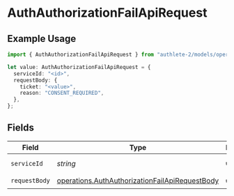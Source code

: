 # AuthAuthorizationFailApiRequest

## Example Usage

```typescript
import { AuthAuthorizationFailApiRequest } from "authlete-2/models/operations";

let value: AuthAuthorizationFailApiRequest = {
  serviceId: "<id>",
  requestBody: {
    ticket: "<value>",
    reason: "CONSENT_REQUIRED",
  },
};
```

## Fields

| Field                                                                                                            | Type                                                                                                             | Required                                                                                                         | Description                                                                                                      |
| ---------------------------------------------------------------------------------------------------------------- | ---------------------------------------------------------------------------------------------------------------- | ---------------------------------------------------------------------------------------------------------------- | ---------------------------------------------------------------------------------------------------------------- |
| `serviceId`                                                                                                      | *string*                                                                                                         | :heavy_check_mark:                                                                                               | A service ID.                                                                                                    |
| `requestBody`                                                                                                    | [operations.AuthAuthorizationFailApiRequestBody](../../models/operations/authauthorizationfailapirequestbody.md) | :heavy_check_mark:                                                                                               | N/A                                                                                                              |